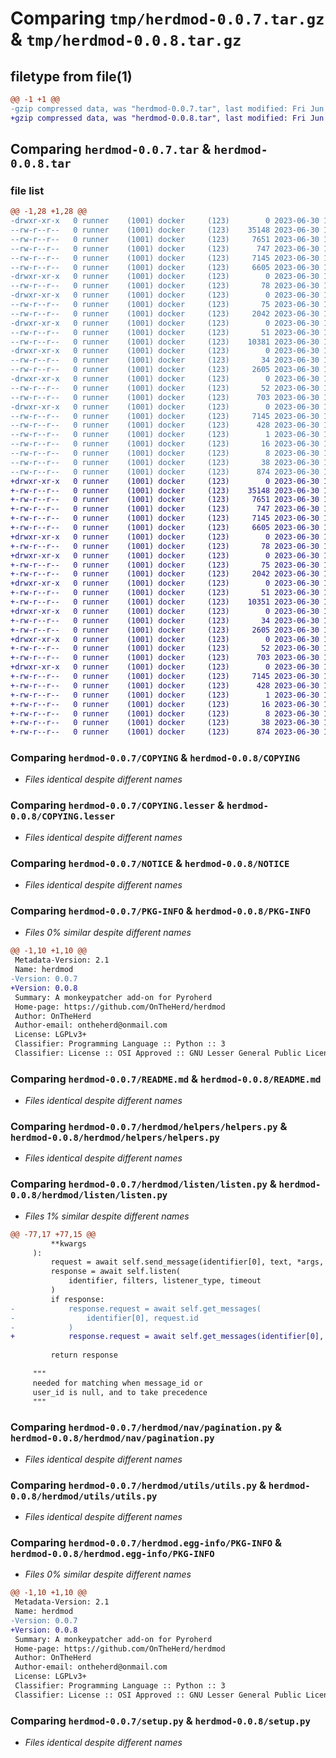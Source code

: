 # Comparing `tmp/herdmod-0.0.7.tar.gz` & `tmp/herdmod-0.0.8.tar.gz`

## filetype from file(1)

```diff
@@ -1 +1 @@
-gzip compressed data, was "herdmod-0.0.7.tar", last modified: Fri Jun 30 14:03:45 2023, max compression
+gzip compressed data, was "herdmod-0.0.8.tar", last modified: Fri Jun 30 14:04:56 2023, max compression
```

## Comparing `herdmod-0.0.7.tar` & `herdmod-0.0.8.tar`

### file list

```diff
@@ -1,28 +1,28 @@
-drwxr-xr-x   0 runner    (1001) docker     (123)        0 2023-06-30 14:03:45.851841 herdmod-0.0.7/
--rw-r--r--   0 runner    (1001) docker     (123)    35148 2023-06-30 14:03:34.000000 herdmod-0.0.7/COPYING
--rw-r--r--   0 runner    (1001) docker     (123)     7651 2023-06-30 14:03:34.000000 herdmod-0.0.7/COPYING.lesser
--rw-r--r--   0 runner    (1001) docker     (123)      747 2023-06-30 14:03:34.000000 herdmod-0.0.7/NOTICE
--rw-r--r--   0 runner    (1001) docker     (123)     7145 2023-06-30 14:03:45.851841 herdmod-0.0.7/PKG-INFO
--rw-r--r--   0 runner    (1001) docker     (123)     6605 2023-06-30 14:03:34.000000 herdmod-0.0.7/README.md
-drwxr-xr-x   0 runner    (1001) docker     (123)        0 2023-06-30 14:03:45.847841 herdmod-0.0.7/herdmod/
--rw-r--r--   0 runner    (1001) docker     (123)       78 2023-06-30 14:03:34.000000 herdmod-0.0.7/herdmod/__init__.py
-drwxr-xr-x   0 runner    (1001) docker     (123)        0 2023-06-30 14:03:45.851841 herdmod-0.0.7/herdmod/helpers/
--rw-r--r--   0 runner    (1001) docker     (123)       75 2023-06-30 14:03:34.000000 herdmod-0.0.7/herdmod/helpers/__init__.py
--rw-r--r--   0 runner    (1001) docker     (123)     2042 2023-06-30 14:03:34.000000 herdmod-0.0.7/herdmod/helpers/helpers.py
-drwxr-xr-x   0 runner    (1001) docker     (123)        0 2023-06-30 14:03:45.851841 herdmod-0.0.7/herdmod/listen/
--rw-r--r--   0 runner    (1001) docker     (123)       51 2023-06-30 14:03:34.000000 herdmod-0.0.7/herdmod/listen/__init__.py
--rw-r--r--   0 runner    (1001) docker     (123)    10381 2023-06-30 14:03:34.000000 herdmod-0.0.7/herdmod/listen/listen.py
-drwxr-xr-x   0 runner    (1001) docker     (123)        0 2023-06-30 14:03:45.851841 herdmod-0.0.7/herdmod/nav/
--rw-r--r--   0 runner    (1001) docker     (123)       34 2023-06-30 14:03:34.000000 herdmod-0.0.7/herdmod/nav/__init__.py
--rw-r--r--   0 runner    (1001) docker     (123)     2605 2023-06-30 14:03:34.000000 herdmod-0.0.7/herdmod/nav/pagination.py
-drwxr-xr-x   0 runner    (1001) docker     (123)        0 2023-06-30 14:03:45.851841 herdmod-0.0.7/herdmod/utils/
--rw-r--r--   0 runner    (1001) docker     (123)       52 2023-06-30 14:03:34.000000 herdmod-0.0.7/herdmod/utils/__init__.py
--rw-r--r--   0 runner    (1001) docker     (123)      703 2023-06-30 14:03:34.000000 herdmod-0.0.7/herdmod/utils/utils.py
-drwxr-xr-x   0 runner    (1001) docker     (123)        0 2023-06-30 14:03:45.851841 herdmod-0.0.7/herdmod.egg-info/
--rw-r--r--   0 runner    (1001) docker     (123)     7145 2023-06-30 14:03:45.000000 herdmod-0.0.7/herdmod.egg-info/PKG-INFO
--rw-r--r--   0 runner    (1001) docker     (123)      428 2023-06-30 14:03:45.000000 herdmod-0.0.7/herdmod.egg-info/SOURCES.txt
--rw-r--r--   0 runner    (1001) docker     (123)        1 2023-06-30 14:03:45.000000 herdmod-0.0.7/herdmod.egg-info/dependency_links.txt
--rw-r--r--   0 runner    (1001) docker     (123)       16 2023-06-30 14:03:45.000000 herdmod-0.0.7/herdmod.egg-info/requires.txt
--rw-r--r--   0 runner    (1001) docker     (123)        8 2023-06-30 14:03:45.000000 herdmod-0.0.7/herdmod.egg-info/top_level.txt
--rw-r--r--   0 runner    (1001) docker     (123)       38 2023-06-30 14:03:45.851841 herdmod-0.0.7/setup.cfg
--rw-r--r--   0 runner    (1001) docker     (123)      874 2023-06-30 14:03:34.000000 herdmod-0.0.7/setup.py
+drwxr-xr-x   0 runner    (1001) docker     (123)        0 2023-06-30 14:04:56.712213 herdmod-0.0.8/
+-rw-r--r--   0 runner    (1001) docker     (123)    35148 2023-06-30 14:04:42.000000 herdmod-0.0.8/COPYING
+-rw-r--r--   0 runner    (1001) docker     (123)     7651 2023-06-30 14:04:42.000000 herdmod-0.0.8/COPYING.lesser
+-rw-r--r--   0 runner    (1001) docker     (123)      747 2023-06-30 14:04:42.000000 herdmod-0.0.8/NOTICE
+-rw-r--r--   0 runner    (1001) docker     (123)     7145 2023-06-30 14:04:56.712213 herdmod-0.0.8/PKG-INFO
+-rw-r--r--   0 runner    (1001) docker     (123)     6605 2023-06-30 14:04:42.000000 herdmod-0.0.8/README.md
+drwxr-xr-x   0 runner    (1001) docker     (123)        0 2023-06-30 14:04:56.708213 herdmod-0.0.8/herdmod/
+-rw-r--r--   0 runner    (1001) docker     (123)       78 2023-06-30 14:04:42.000000 herdmod-0.0.8/herdmod/__init__.py
+drwxr-xr-x   0 runner    (1001) docker     (123)        0 2023-06-30 14:04:56.708213 herdmod-0.0.8/herdmod/helpers/
+-rw-r--r--   0 runner    (1001) docker     (123)       75 2023-06-30 14:04:42.000000 herdmod-0.0.8/herdmod/helpers/__init__.py
+-rw-r--r--   0 runner    (1001) docker     (123)     2042 2023-06-30 14:04:42.000000 herdmod-0.0.8/herdmod/helpers/helpers.py
+drwxr-xr-x   0 runner    (1001) docker     (123)        0 2023-06-30 14:04:56.708213 herdmod-0.0.8/herdmod/listen/
+-rw-r--r--   0 runner    (1001) docker     (123)       51 2023-06-30 14:04:42.000000 herdmod-0.0.8/herdmod/listen/__init__.py
+-rw-r--r--   0 runner    (1001) docker     (123)    10351 2023-06-30 14:04:42.000000 herdmod-0.0.8/herdmod/listen/listen.py
+drwxr-xr-x   0 runner    (1001) docker     (123)        0 2023-06-30 14:04:56.708213 herdmod-0.0.8/herdmod/nav/
+-rw-r--r--   0 runner    (1001) docker     (123)       34 2023-06-30 14:04:42.000000 herdmod-0.0.8/herdmod/nav/__init__.py
+-rw-r--r--   0 runner    (1001) docker     (123)     2605 2023-06-30 14:04:42.000000 herdmod-0.0.8/herdmod/nav/pagination.py
+drwxr-xr-x   0 runner    (1001) docker     (123)        0 2023-06-30 14:04:56.708213 herdmod-0.0.8/herdmod/utils/
+-rw-r--r--   0 runner    (1001) docker     (123)       52 2023-06-30 14:04:42.000000 herdmod-0.0.8/herdmod/utils/__init__.py
+-rw-r--r--   0 runner    (1001) docker     (123)      703 2023-06-30 14:04:42.000000 herdmod-0.0.8/herdmod/utils/utils.py
+drwxr-xr-x   0 runner    (1001) docker     (123)        0 2023-06-30 14:04:56.708213 herdmod-0.0.8/herdmod.egg-info/
+-rw-r--r--   0 runner    (1001) docker     (123)     7145 2023-06-30 14:04:56.000000 herdmod-0.0.8/herdmod.egg-info/PKG-INFO
+-rw-r--r--   0 runner    (1001) docker     (123)      428 2023-06-30 14:04:56.000000 herdmod-0.0.8/herdmod.egg-info/SOURCES.txt
+-rw-r--r--   0 runner    (1001) docker     (123)        1 2023-06-30 14:04:56.000000 herdmod-0.0.8/herdmod.egg-info/dependency_links.txt
+-rw-r--r--   0 runner    (1001) docker     (123)       16 2023-06-30 14:04:56.000000 herdmod-0.0.8/herdmod.egg-info/requires.txt
+-rw-r--r--   0 runner    (1001) docker     (123)        8 2023-06-30 14:04:56.000000 herdmod-0.0.8/herdmod.egg-info/top_level.txt
+-rw-r--r--   0 runner    (1001) docker     (123)       38 2023-06-30 14:04:56.712213 herdmod-0.0.8/setup.cfg
+-rw-r--r--   0 runner    (1001) docker     (123)      874 2023-06-30 14:04:42.000000 herdmod-0.0.8/setup.py
```

### Comparing `herdmod-0.0.7/COPYING` & `herdmod-0.0.8/COPYING`

 * *Files identical despite different names*

### Comparing `herdmod-0.0.7/COPYING.lesser` & `herdmod-0.0.8/COPYING.lesser`

 * *Files identical despite different names*

### Comparing `herdmod-0.0.7/NOTICE` & `herdmod-0.0.8/NOTICE`

 * *Files identical despite different names*

### Comparing `herdmod-0.0.7/PKG-INFO` & `herdmod-0.0.8/PKG-INFO`

 * *Files 0% similar despite different names*

```diff
@@ -1,10 +1,10 @@
 Metadata-Version: 2.1
 Name: herdmod
-Version: 0.0.7
+Version: 0.0.8
 Summary: A monkeypatcher add-on for Pyroherd
 Home-page: https://github.com/OnTheHerd/herdmod
 Author: OnTheHerd
 Author-email: ontheherd@onmail.com
 License: LGPLv3+
 Classifier: Programming Language :: Python :: 3
 Classifier: License :: OSI Approved :: GNU Lesser General Public License v3 or later (LGPLv3+)
```

### Comparing `herdmod-0.0.7/README.md` & `herdmod-0.0.8/README.md`

 * *Files identical despite different names*

### Comparing `herdmod-0.0.7/herdmod/helpers/helpers.py` & `herdmod-0.0.8/herdmod/helpers/helpers.py`

 * *Files identical despite different names*

### Comparing `herdmod-0.0.7/herdmod/listen/listen.py` & `herdmod-0.0.8/herdmod/listen/listen.py`

 * *Files 1% similar despite different names*

```diff
@@ -77,17 +77,15 @@
         **kwargs
     ):
         request = await self.send_message(identifier[0], text, *args, **kwargs)
         response = await self.listen(
             identifier, filters, listener_type, timeout
         )
         if response:
-            response.request = await self.get_messages(
-                identifier[0], request.id
-            )
+            response.request = await self.get_messages(identifier[0], request.id)
 
         return response
 
     """
     needed for matching when message_id or
     user_id is null, and to take precedence
     """
```

### Comparing `herdmod-0.0.7/herdmod/nav/pagination.py` & `herdmod-0.0.8/herdmod/nav/pagination.py`

 * *Files identical despite different names*

### Comparing `herdmod-0.0.7/herdmod/utils/utils.py` & `herdmod-0.0.8/herdmod/utils/utils.py`

 * *Files identical despite different names*

### Comparing `herdmod-0.0.7/herdmod.egg-info/PKG-INFO` & `herdmod-0.0.8/herdmod.egg-info/PKG-INFO`

 * *Files 0% similar despite different names*

```diff
@@ -1,10 +1,10 @@
 Metadata-Version: 2.1
 Name: herdmod
-Version: 0.0.7
+Version: 0.0.8
 Summary: A monkeypatcher add-on for Pyroherd
 Home-page: https://github.com/OnTheHerd/herdmod
 Author: OnTheHerd
 Author-email: ontheherd@onmail.com
 License: LGPLv3+
 Classifier: Programming Language :: Python :: 3
 Classifier: License :: OSI Approved :: GNU Lesser General Public License v3 or later (LGPLv3+)
```

### Comparing `herdmod-0.0.7/setup.py` & `herdmod-0.0.8/setup.py`

 * *Files identical despite different names*

